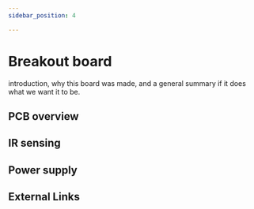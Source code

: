 ```yaml
---
sidebar_position: 4

---
```


# Breakout board

introduction, why this board was made, and a general summary if it does what we want it to be.

## PCB overview

## IR sensing

## Power supply

## External Links
